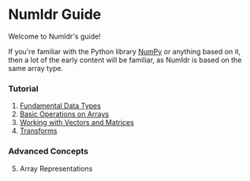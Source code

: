 # NumIdr Guide

Welcome to NumIdr's guide!

If you're familiar with the Python library [NumPy](https://numpy.org/) or anything based on it, then a lot of the early content will be familiar, as NumIdr is based on the same array type.

### Tutorial

1. [Fundamental Data Types](DataTypes.md)
2. [Basic Operations on Arrays](Operations.md)
3. [Working with Vectors and Matrices](VectorsMatrices.md)
4. [Transforms](Transforms.md)

### Advanced Concepts

5. Array Representations
